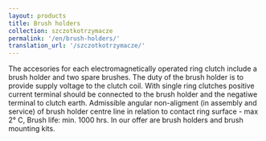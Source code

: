 ```yaml
---
layout: products
title: Brush holders
collection: szczotkotrzymacze
permalink: '/en/brush-holders/'
translation_url: '/szczotkotrzymacze/'
---
```

The accesories for each electromagnetically operated ring clutch include a brush holder and two spare brushes. The duty of the brush holder is to provide supply voltage to the clutch coil. With single ring clutches positive current terminal should be connected to the brush holder and the negatiwe terminal to clutch earth. Admissible angular non-aligment (in assembly and service) of brush holder centre line in relation to contact ring surface - max 2° C, Brush life: min. 1000 hrs.
In our offer are brush holders and brush mounting kits.
